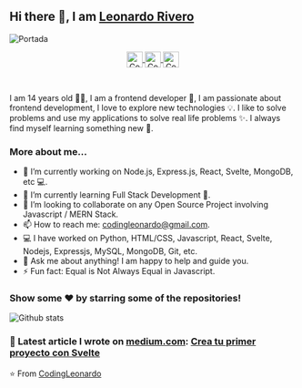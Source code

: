 ## Hi there 👋, I am [Leonardo Rivero](https://codingleonardo.github.io)

![Portada](https://user-images.githubusercontent.com/45718658/91781821-4b26a880-ebc9-11ea-8891-87b23c915a1e.png)

<p align="center">
  <a href="https://twitter.com/CodingLeonardo" target="blank">
    <img align="center" src="https://cdn.jsdelivr.net/npm/simple-icons@3.0.1/icons/twitter.svg" alt="CodingLeonardo Twitter" height="28px" width="28px" />
  </a>
  <a href="https://www.facebook.com/CodingLeonardo" target="blank">
    <img align="center" src="https://cdn.jsdelivr.net/npm/simple-icons@3.0.1/icons/facebook.svg" alt="CodingLeonardo Facebook" height="28px" width="28px" />
  </a>
  <a href="https://www.instagram.com/codingleonardo/" target="blank">
    <img align="center" src="https://cdn.jsdelivr.net/npm/simple-icons@3.0.1/icons/instagram.svg" alt="CodingLeonardo Instagram" height="28px" width="28px" />
  </a>
</p>

<br />

I am 14 years old 👦🏻, I am a frontend developer 🚀, I am passionate about frontend development, I love to explore new technologies 💡. I like to solve problems and use my applications to solve real life problems ✨. I always find myself learning something new 💚.

### More about me...

- 🔭 I’m currently working on Node.js, Express.js, React, Svelte, MongoDB, etc 💻.
- 🌱 I’m currently learning Full Stack Development 🚀.
- 👯 I’m looking to collaborate on any Open Source Project involving Javascript / MERN Stack.
- 📫 How to reach me: codingleonardo@gmail.com.
- 💻 I have worked on Python, HTML/CSS, Javascript, React, Svelte, Nodejs, Expressjs, MySQL, MongoDB, Git, etc.
- 💬 Ask me about anything! I am happy to help and guide you.
- ⚡ Fun fact: Equal is Not Always Equal in Javascript.

### Show some ❤️ by starring some of the repositories!

![Github stats](https://github-readme-stats.vercel.app/api?username=codingleonardo&show_icons=true&hide_border=true)

### 📝 Latest article I wrote on [medium.com](https://medium.com/@CodingLeonardo): [Crea tu primer proyecto con Svelte](https://medium.com/@CodingLeonardo/crea-tu-primer-proyecto-con-svelte-45aceae20c06?source=rss-5fbf7bb76a24------2)

⭐️ From [CodingLeonardo](https://github.com/CodingLeonardo)
